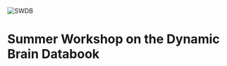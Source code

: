 ![SWDB](/resources/cropped-SummerWorkshop_Header.png)
# Summer Workshop on the Dynamic Brain Databook


```{tableofcontents}
```

